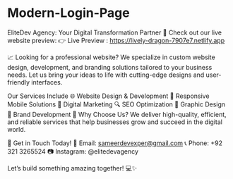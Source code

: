 # Modern-Login-Page


EliteDev Agency: Your Digital Transformation Partner
🚀 Check out our live website preview:
👉 Live Preview : https://lively-dragon-7907e7.netlify.app

📈 Looking for a professional website? We specialize in custom website design, development, and branding solutions tailored to your business needs. Let us bring your ideas to life with cutting-edge designs and user-friendly interfaces.

Our Services Include
🌐 Website Design & Development
📱 Responsive Mobile Solutions
📢 Digital Marketing
🔍 SEO Optimization
🎨 Graphic Design
🌟 Brand Development
💼 Why Choose Us?
We deliver high-quality, efficient, and reliable services that help businesses grow and succeed in the digital world.

📲 Get in Touch Today!
📧 Email: sameerdevexper@gmail.com
📞 Phone: +92 321 3265524
📷 Instagram: @elitedevagency

Let’s build something amazing together! 💻✨

